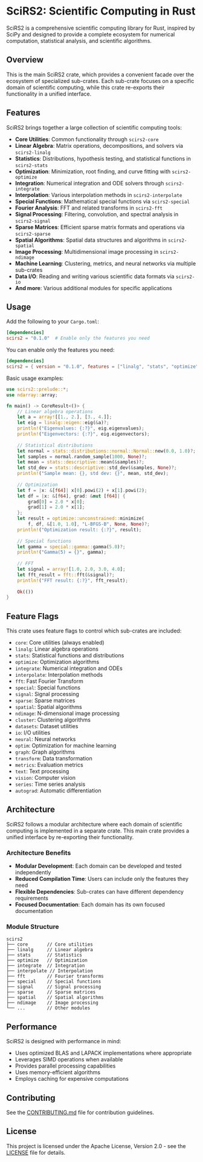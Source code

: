 # SciRS2: Scientific Computing in Rust

SciRS2 is a comprehensive scientific computing library for Rust, inspired by SciPy and designed to provide a complete ecosystem for numerical computation, statistical analysis, and scientific algorithms.

## Overview

This is the main SciRS2 crate, which provides a convenient facade over the ecosystem of specialized sub-crates. Each sub-crate focuses on a specific domain of scientific computing, while this crate re-exports their functionality in a unified interface.

## Features

SciRS2 brings together a large collection of scientific computing tools:

- **Core Utilities**: Common functionality through `scirs2-core`
- **Linear Algebra**: Matrix operations, decompositions, and solvers via `scirs2-linalg`
- **Statistics**: Distributions, hypothesis testing, and statistical functions in `scirs2-stats`
- **Optimization**: Minimization, root finding, and curve fitting with `scirs2-optimize`
- **Integration**: Numerical integration and ODE solvers through `scirs2-integrate`
- **Interpolation**: Various interpolation methods in `scirs2-interpolate`
- **Special Functions**: Mathematical special functions via `scirs2-special`
- **Fourier Analysis**: FFT and related transforms in `scirs2-fft`
- **Signal Processing**: Filtering, convolution, and spectral analysis in `scirs2-signal`
- **Sparse Matrices**: Efficient sparse matrix formats and operations via `scirs2-sparse`
- **Spatial Algorithms**: Spatial data structures and algorithms in `scirs2-spatial`
- **Image Processing**: Multidimensional image processing in `scirs2-ndimage`
- **Machine Learning**: Clustering, metrics, and neural networks via multiple sub-crates
- **Data I/O**: Reading and writing various scientific data formats via `scirs2-io`
- **And more**: Various additional modules for specific applications

## Usage

Add the following to your `Cargo.toml`:

```toml
[dependencies]
scirs2 = "0.1.0"  # Enable only the features you need
```

You can enable only the features you need:

```toml
[dependencies]
scirs2 = { version = "0.1.0", features = ["linalg", "stats", "optimize"] }
```

Basic usage examples:

```rust
use scirs2::prelude::*;
use ndarray::array;

fn main() -> CoreResult<()> {
    // Linear algebra operations
    let a = array![[1., 2.], [3., 4.]];
    let eig = linalg::eigen::eig(&a)?;
    println!("Eigenvalues: {:?}", eig.eigenvalues);
    println!("Eigenvectors: {:?}", eig.eigenvectors);
    
    // Statistical distributions
    let normal = stats::distributions::normal::Normal::new(0.0, 1.0)?;
    let samples = normal.random_sample(1000, None)?;
    let mean = stats::descriptive::mean(&samples)?;
    let std_dev = stats::descriptive::std_dev(&samples, None)?;
    println!("Sample mean: {}, std dev: {}", mean, std_dev);
    
    // Optimization
    let f = |x: &[f64]| x[0].powi(2) + x[1].powi(2);
    let df = |x: &[f64], grad: &mut [f64]| {
        grad[0] = 2.0 * x[0];
        grad[1] = 2.0 * x[1];
    };
    let result = optimize::unconstrained::minimize(
        f, df, &[1.0, 1.0], "L-BFGS-B", None, None)?;
    println!("Optimization result: {:?}", result);
    
    // Special functions
    let gamma = special::gamma::gamma(5.0)?;
    println!("Gamma(5) = {}", gamma);
    
    // FFT
    let signal = array![1.0, 2.0, 3.0, 4.0];
    let fft_result = fft::fft(&signal)?;
    println!("FFT result: {:?}", fft_result);
    
    Ok(())
}
```

## Feature Flags

This crate uses feature flags to control which sub-crates are included:

- `core`: Core utilities (always enabled)
- `linalg`: Linear algebra operations
- `stats`: Statistical functions and distributions
- `optimize`: Optimization algorithms
- `integrate`: Numerical integration and ODEs
- `interpolate`: Interpolation methods
- `fft`: Fast Fourier Transform
- `special`: Special functions
- `signal`: Signal processing
- `sparse`: Sparse matrices
- `spatial`: Spatial algorithms
- `ndimage`: N-dimensional image processing
- `cluster`: Clustering algorithms
- `datasets`: Dataset utilities
- `io`: I/O utilities
- `neural`: Neural networks
- `optim`: Optimization for machine learning
- `graph`: Graph algorithms
- `transform`: Data transformation
- `metrics`: Evaluation metrics
- `text`: Text processing
- `vision`: Computer vision
- `series`: Time series analysis
- `autograd`: Automatic differentiation

## Architecture

SciRS2 follows a modular architecture where each domain of scientific computing is implemented in a separate crate. This main crate provides a unified interface by re-exporting their functionality.

### Architecture Benefits

- **Modular Development**: Each domain can be developed and tested independently
- **Reduced Compilation Time**: Users can include only the features they need
- **Flexible Dependencies**: Sub-crates can have different dependency requirements
- **Focused Documentation**: Each domain has its own focused documentation

### Module Structure

```
scirs2
├── core       // Core utilities
├── linalg     // Linear algebra
├── stats      // Statistics
├── optimize   // Optimization
├── integrate  // Integration
├── interpolate // Interpolation
├── fft        // Fourier transforms
├── special    // Special functions
├── signal     // Signal processing
├── sparse     // Sparse matrices
├── spatial    // Spatial algorithms
├── ndimage    // Image processing
└── ...        // Other modules
```

## Performance

SciRS2 is designed with performance in mind:

- Uses optimized BLAS and LAPACK implementations where appropriate
- Leverages SIMD operations when available
- Provides parallel processing capabilities
- Uses memory-efficient algorithms
- Employs caching for expensive computations

## Contributing

See the [CONTRIBUTING.md](../CONTRIBUTING.md) file for contribution guidelines.

## License

This project is licensed under the Apache License, Version 2.0 - see the [LICENSE](../LICENSE) file for details.